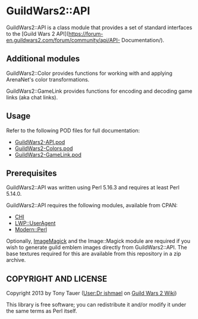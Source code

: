 GuildWars2::API
===============

GuildWars2::API is a class module that provides a set of standard interfaces to
the [Guild Wars 2 API](https://forum-en.guildwars2.com/forum/community/api/API-
Documentation/).

Additional modules
------------------

GuildWars2::Color provides functions for working with and applying ArenaNet's
color transformations.

GuildWars2::GameLink provides functions for encoding and decoding game links
(aka chat links).

Usage
-----

Refer to the following POD files for full documentation:
* [GuildWars2-API.pod](doc/GuildWars2-API.pod)
* [GuildWars2-Colors.pod](doc/GuildWars2-Colors.pod)
* [GuildWars2-GameLink.pod](doc/GuildWars2-GameLink.pod)

Prerequisites
-------------

GuildWars2::API was written using Perl 5.16.3 and requires at least Perl 5.14.0.

GuildWars2::API requires the following modules, available from CPAN:

* [CHI](http://search.cpan.org/perldoc?CHI)
* [LWP::UserAgent](http://search.cpan.org/perldoc?LWP%3A%3AUserAgent)
* [Modern::Perl](http://search.cpan.org/perldoc?Modern%3A%3APerl)

Optionally, [ImageMagick](http://www.imagemagick.org) and the Image::Magick
module are required if you wish to generate guild emblem images directly from
GuildWars2::API. The base textures required for this are available from this
repository in a zip archive.

COPYRIGHT AND LICENSE
---------------------

Copyright 2013 by Tony Tauer ([User:Dr
ishmael](http://wiki.guildwars2.com/wiki/User:Dr_ishmael) on [Guild Wars 2
Wiki](http://wiki.guildwars2.com/wiki/))

This library is free software; you can redistribute it and/or modify it under
the same terms as Perl itself.

